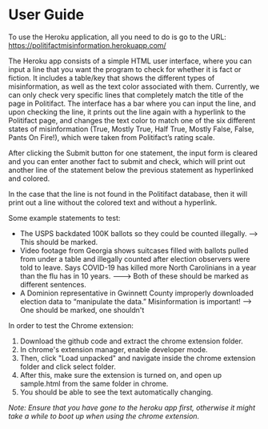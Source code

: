 <h1>User Guide</h1>

To use the Heroku application, all you need to do is go to the URL: 
https://politifactmisinformation.herokuapp.com/

The Heroku app consists of a simple HTML user interface, where you can input a line that you want the program to check for whether it is fact or fiction. It includes a table/key that shows the different types of misinformation, as well as the text color associated with them. Currently, we can only check very specific lines that completely match the title of the page in Politifact. The interface has a bar where you can input the line, and upon checking the line, it prints out the line again with a hyperlink to the Politifact page, and changes the text color to match one of the six different states of misinformation (True, Mostly True, Half True, Mostly False, False, Pants On Fire!), which were taken from Politifact’s rating scale. 

After clicking the Submit button for one statement, the input form is cleared and you can enter another fact to submit and check, which will print out another line of the statement below the previous statement as hyperlinked and colored. 

In the case that the line is not found in the Politifact database, then it will print out a line without the colored text and without a hyperlink. 

Some example statements to test:
<ul>
	<li>The USPS backdated 100K ballots so they could be counted illegally. --> This should be marked.</li>
	<li>Video footage from Georgia shows suitcases filled with ballots pulled from under a table and illegally counted after election observers were told to leave. Says COVID-19 has killed more North Carolinians in a year than the flu has in 10 years. ---> Both of these should be marked as different sentences.</li>
	<li>A Dominion representative in Gwinnett County improperly downloaded election data to “manipulate the data.” Misinformation is important! --> One should be marked, one shouldn't</li>
</ul>

In order to test the Chrome extension:
<ol>
	<li>Download the github code and extract the chrome extension folder.</li>
	<li>In chrome's extension manager, enable developer mode.</li>
	<li>Then, click "Load unpacked" and navigate inside the chrome extension folder and click select folder.</li>
	<li>After this, make sure the extension is turned on, and open up sample.html from the same folder in chrome.</li>
	<li>You should be able to see the text automatically changing.</li>
</ol>
<i>Note: Ensure that you have gone to the heroku app first, otherwise it might take a while to boot up when using the chrome extension.</i>
